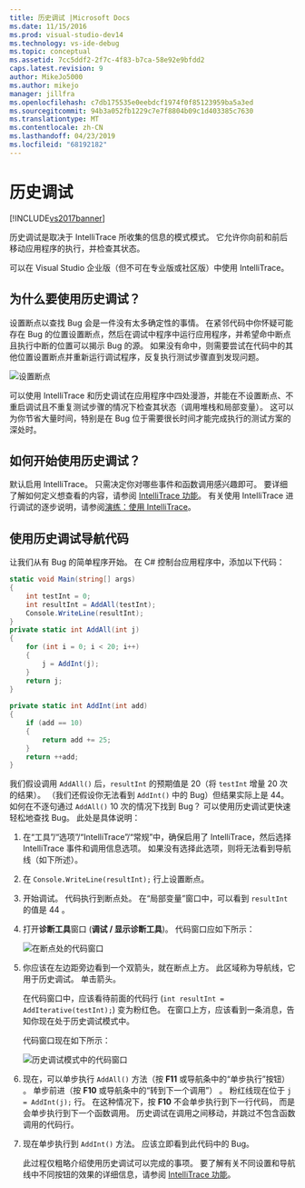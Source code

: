 ```yaml
---
title: 历史调试 |Microsoft Docs
ms.date: 11/15/2016
ms.prod: visual-studio-dev14
ms.technology: vs-ide-debug
ms.topic: conceptual
ms.assetid: 7cc5ddf2-2f7c-4f83-b7ca-58e92e9bfdd2
caps.latest.revision: 9
author: MikeJo5000
ms.author: mikejo
manager: jillfra
ms.openlocfilehash: c7db175535e0eebdcf1974f0f85123959ba5a3ed
ms.sourcegitcommit: 94b3a052fb1229c7e7f8804b09c1d403385c7630
ms.translationtype: MT
ms.contentlocale: zh-CN
ms.lasthandoff: 04/23/2019
ms.locfileid: "68192182"
---
```

# <a name="historical-debugging"></a>历史调试
[!INCLUDE[vs2017banner](../includes/vs2017banner.md)]

历史调试是取决于 IntelliTrace 所收集的信息的模式模式。 它允许你向前和前后移动应用程序的执行，并检查其状态。  
  
 可以在 Visual Studio 企业版（但不可在专业版或社区版）中使用 IntelliTrace。  
  
## <a name="why-use-historical-debugging"></a>为什么要使用历史调试？  
 设置断点以查找 Bug 会是一件没有太多确定性的事情。 在紧邻代码中你怀疑可能存在 Bug 的位置设置断点，然后在调试中程序中运行应用程序，并希望命中断点且执行中断的位置可以揭示 Bug 的源。 如果没有命中，则需要尝试在代码中的其他位置设置断点并重新运行调试程序，反复执行测试步骤直到发现问题。  
  
 ![设置断点](../debugger/media/breakpointprocesa.png "BreakpointProcesa")  
  
 可以使用 IntelliTrace 和历史调试在应用程序中四处漫游，并能在不设置断点、不重启调试且不重复测试步骤的情况下检查其状态（调用堆栈和局部变量）。 这可以为你节省大量时间，特别是在 Bug 位于需要很长时间才能完成执行的测试方案的深处时。  
  
## <a name="how-do-i-start-using-historical-debugging"></a>如何开始使用历史调试？  
 默认启用 IntelliTrace。 只需决定你对哪些事件和函数调用感兴趣即可。 要详细了解如何定义想查看的内容，请参阅 [IntelliTrace 功能](../debugger/intellitrace-features.md)。 有关使用 IntelliTrace 进行调试的逐步说明，请参阅[演练：使用 IntelliTrace](../debugger/walkthrough-using-intellitrace.md)。  
  
## <a name="navigating-your-code-with-historical-debugging"></a>使用历史调试导航代码  
 让我们从有 Bug 的简单程序开始。 在 C# 控制台应用程序中，添加以下代码：  
  
```csharp  
static void Main(string[] args)  
{  
    int testInt = 0;  
    int resultInt = AddAll(testInt);  
    Console.WriteLine(resultInt);  
}  
private static int AddAll(int j)  
{  
    for (int i = 0; i < 20; i++)  
    {  
        j = AddInt(j);  
    }  
    return j;  
}  
  
private static int AddInt(int add)  
{  
    if (add == 10)  
    {  
        return add += 25;  
    }  
    return ++add;  
}  
```  
  
 我们假设调用 `AddAll()` 后，`resultInt` 的预期值是 20（将 `testInt` 增量 20 次的结果）。 （我们还假设你无法看到 `AddInt()` 中的 Bug）但结果实际上是 44。 如何在不逐句通过 `AddAll()` 10 次的情况下找到 Bug？ 可以使用历史调试更快速轻松地查找 Bug。 此处是具体说明：  
  
1. 在“工具”/“选项”/“IntelliTrace”/“常规”中，确保启用了 IntelliTrace，然后选择 IntelliTrace 事件和调用信息选项。 如果没有选择此选项，则将无法看到导航线（如下所述）。  
  
2. 在 `Console.WriteLine(resultInt);` 行上设置断点。  
  
3. 开始调试。 代码执行到断点处。 在“局部变量”窗口中，可以看到 `resultInt` 的值是 44  。  
  
4. 打开**诊断工具**窗口 (**调试 / 显示诊断工具**)。 代码窗口应如下所示：  
  
    ![在断点处的代码窗口](../debugger/media/historicaldebuggingbreakpoint.png "HistoricalDebuggingBreakpoint")  
  
5. 你应该在左边距旁边看到一个双箭头，就在断点上方。 此区域称为导航线，它用于历史调试。 单击箭头。  
  
    在代码窗口中，应该看待前面的代码行 (`int resultInt = AddIterative(testInt);`) 变为粉红色。 在窗口上方，应该看到一条消息，告知你现在处于历史调试模式中。  
  
    代码窗口现在如下所示：  
  
    ![历史调试模式中的代码窗口](../debugger/media/historicaldebuggingback.png "HistoricalDebuggingBack")  
  
6. 现在，可以单步执行 `AddAll()` 方法（按 **F11** 或导航条中的“单步执行”按钮）  。 单步前进（按 **F10** 或导航条中的“转到下一个调用”）  。 粉红线现在位于 `j = AddInt(j);` 行。 在这种情况下，按 **F10** 不会单步执行到下一行代码， 而是会单步执行到下一个函数调用。 历史调试在调用之间移动，并跳过不包含函数调用的代码行。  
  
7. 现在单步执行到 `AddInt()` 方法。 应该立即看到此代码中的 Bug。  
  
   此过程仅粗略介绍使用历史调试可以完成的事项。 要了解有关不同设置和导航线中不同按钮的效果的详细信息，请参阅 [IntelliTrace 功能](../debugger/intellitrace-features.md)。
